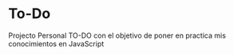 # To-Do
Projecto Personal TO-DO con el objetivo de poner en practica mis conocimientos en JavaScript 

